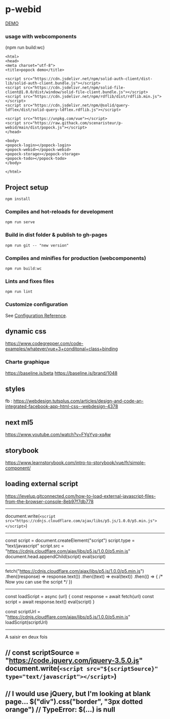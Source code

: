 # p-webid

[DEMO](https://scenaristeur.github.io/p-webid/)

### usage with webcomponents
(npm run build:wc)
```
<html>
<head>
<meta charset="utf-8">
<title>popock demo</title>

<script src="https://cdn.jsdelivr.net/npm/solid-auth-client/dist-lib/solid-auth-client.bundle.js"></script>
<script src="https://cdn.jsdelivr.net/npm/solid-file-client@1.0.0/dist/window/solid-file-client.bundle.js"></script>
<script src="https://cdn.jsdelivr.net/npm/rdflib/dist/rdflib.min.js"></script>
<script src="https://cdn.jsdelivr.net/npm/@solid/query-ldflex/dist/solid-query-ldflex.rdflib.js"></script>

<script src="https://unpkg.com/vue"></script>
<script src="https://raw.githack.com/scenaristeur/p-webid/main/dist/popock.js"></script>
</head>

<body>
<popock-login></popock-login>
<popock-webid></popock-webid>
<popock-storage></popock-storage>
<popock-todo></popock-todo>
</body>

</html>
```

## Project setup
```
npm install
```

### Compiles and hot-reloads for development
```
npm run serve
```

### Build in dist folder & publish to gh-pages
```
npm run git -- "new version"
```

### Compiles and minifies for production (webcomponents)
```
npm run build:wc
```

### Lints and fixes files
```
npm run lint
```

### Customize configuration
See [Configuration Reference](https://cli.vuejs.org/config/).

## dynamic css
https://www.codegrepper.com/code-examples/whatever/vue+3+conditonal+class+binding


### Charte graphique
https://baseline.is/beta
https://baseline.is/brand/1048

## styles
fb : https://webdesign.tutsplus.com/articles/design-and-code-an-integrated-facebook-app-html-css--webdesign-4378


## next ml5
https://www.youtube.com/watch?v=FYgYyq-xqAw

## storybook
https://www.learnstorybook.com/intro-to-storybook/vue/fr/simple-component/

## loading external script
https://levelup.gitconnected.com/how-to-load-external-javascript-files-from-the-browser-console-8eb97f7db778

---------------------

document.write(`<script src="https://cdnjs.cloudflare.com/ajax/libs/p5.js/1.0.0/p5.min.js"></script>`)

---------------------

const script = document.createElement("script")
script.type = "text/javascript"
script.src = "https://cdnjs.cloudflare.com/ajax/libs/p5.js/1.0.0/p5.min.js"
document.head.appendChild(script)
eval(script)

---------------------

fetch("https://cdnjs.cloudflare.com/ajax/libs/p5.js/1.0.0/p5.min.js")
  .then((response) => response.text())
  .then((text) => eval(text))
  .then(() => {
    /* Now you can use the script */
  })


---------------------

  const loadScript = async (url) {
    const response = await fetch(url)
    const script = await response.text()
    eval(script)
  }

  const scriptUrl = "https://cdnjs.cloudflare.com/ajax/libs/p5.js/1.0.0/p5.min.js"
  loadScript(scriptUrl)

  ---------------------
A saisir en deux fois

// <script src="https://code.jquery.com/jquery-3.5.0.js"></script>
const scriptSource = "https://code.jquery.com/jquery-3.5.0.js"
document.write(`<script src="${scriptSource}" type="text/javascript"></script>`)
------
// I would use jQuery, but I'm looking at blank page...
$("div").css("border", "3px dotted orange") // TypeError: $(...) is null
---------------------

